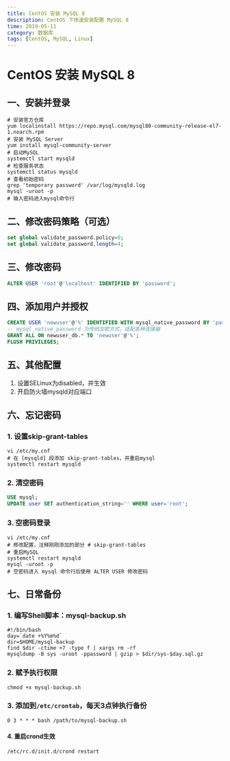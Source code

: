 ```yaml
---
title: CentOS 安装 MySQL 8
description: CentOS 下快速安装配置 MySQL 8
time: 2019-05-11
category: 数据库
tags: [CentOS, MySQL, Linux]
---
```


# CentOS 安装 MySQL 8

## 一、安装并登录

```shell
# 安装官方仓库
yum localinstall https://repo.mysql.com/mysql80-community-release-el7-1.noarch.rpm
# 安装 MySQL Server
yum install mysql-community-server
# 启动MySQL
systemctl start mysqld
# 检查服务状态
systemctl status mysqld
# 查看初始密码
grep 'temporary password' /var/log/mysqld.log
mysql -uroot -p
# 输入密码进入mysql命令行
```

## 二、修改密码策略（可选）

```sql
set global validate_password.policy=0;
set global validate_password.length=4;
```

## 三、修改密码

```sql
ALTER USER 'root'@'localhost' IDENTIFIED BY 'password';
```

## 四、添加用户并授权

```sql
CREATE USER 'newuser'@'%' IDENTIFIED WITH mysql_native_password BY 'password';
-- mysql_native_password 为传统加密方式，适配各种连接器
GRANT ALL ON newuser_db.* TO 'newuser'@'%';
FLUSH PRIVILEGES;
```

## 五、其他配置

1. 设置SELinux为disabled，并生效
2. 开启防火墙mysqld对应端口

## 六、忘记密码

### 1. 设置skip-grant-tables

```shell
vi /etc/my.cnf
# 在 [mysqld] 段添加 skip-grant-tables，并重启mysql
systemctl restart mysqld
```

### 2. 清空密码

```sql
USE mysql;
UPDATE user SET authentication_string='' WHERE user='root';
```

### 3. 空密码登录

```shell
vi /etc/my.cnf
# 修改配置，注释刚刚添加的部分 # skip-grant-tables
# 重启MySQL
systemctl restart mysqld
mysql -uroot -p
# 空密码进入 mysql 命令行后使用 ALTER USER 修改密码
```

## 七、日常备份

### 1. 编写Shell脚本：mysql-backup.sh

```shell
#!/bin/bash
day=`date +%Y%m%d`
dir=$HOME/mysql-backup
find $dir -ctime +7 -type f | xargs rm -rf
mysqldump -B sys -uroot -ppassword | gzip > $dir/sys-$day.sql.gz
```

### 2. 赋予执行权限

```shell
chmod +x mysql-backup.sh
```

### 3. 添加到`/etc/crontab`，每天3点钟执行备份

```text
0 3 * * * bash /path/to/mysql-backup.sh
```

#### 4. 重启crond生效

```shell
/etc/rc.d/init.d/crond restart
```

